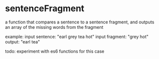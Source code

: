 # sentenceFragment
a function that compares a sentence to a sentence fragment, and outputs an array of the missing words from the fragment

example:
input sentence: "earl grey tea hot"
input fragment: "grey hot"
output: "earl tea"

todo: experiment with es6 functions for this case
